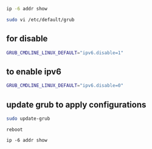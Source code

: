 ```bash
ip -6 addr show
```

```bash
sudo vi /etc/default/grub
```

## for disable
```bash
GRUB_CMDLINE_LINUX_DEFAULT="ipv6.disable=1"
```

## to enable ipv6
```bash
GRUB_CMDLINE_LINUX_DEFAULT="ipv6.disable=0"
```

## update grub to apply configurations

```bash
sudo update-grub
```

```
reboot 
```

```
ip -6 addr show
```
